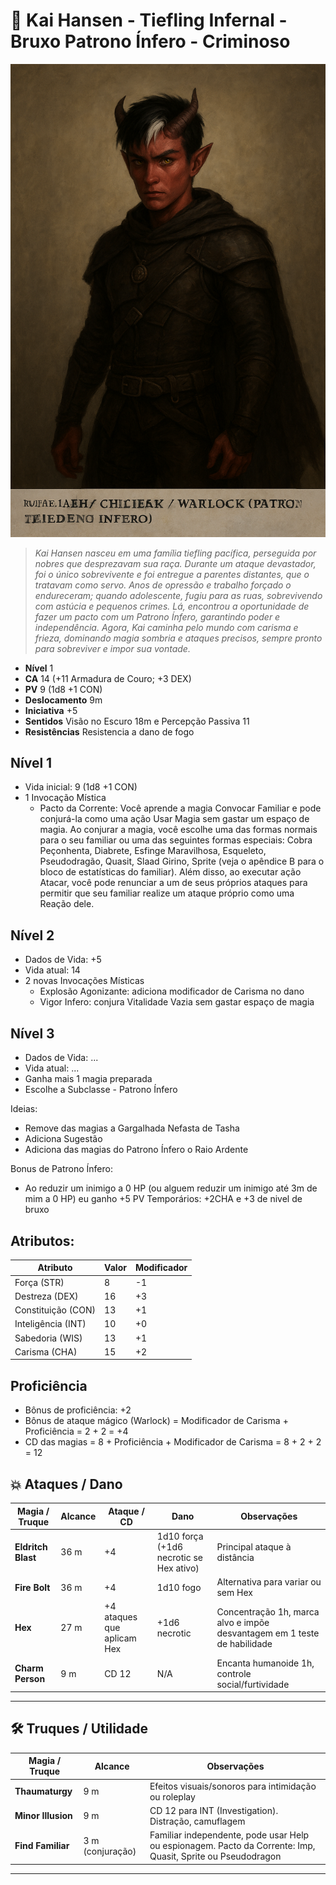 # 🔮 Kai Hansen - Tiefling Infernal - Bruxo Patrono Ínfero - Criminoso

![Kai Hansen](kai-hansen-v1.png)

> _Kai Hansen nasceu em uma família tiefling pacífica, perseguida por nobres que desprezavam sua raça. Durante um ataque devastador, foi o único sobrevivente e foi entregue a parentes distantes, que o tratavam como servo. Anos de opressão e trabalho forçado o endureceram; quando adolescente, fugiu para as ruas, sobrevivendo com astúcia e pequenos crimes. Lá, encontrou a oportunidade de fazer um pacto com um Patrono Ínfero, garantindo poder e independência. Agora, Kai caminha pelo mundo com carisma e frieza, dominando magia sombria e ataques precisos, sempre pronto para sobreviver e impor sua vontade._

- **Nível** 1
- **CA** 14 (+11 Armadura de Couro; +3 DEX)
- **PV** 9 (1d8 +1 CON)
- **Deslocamento** 9m
- **Iniciativa** +5
- **Sentidos** Visão no Escuro 18m e Percepção Passiva 11
- **Resistências** Resistencia a dano de fogo

## Nível 1

- Vida inicial: 9 (1d8 +1 CON)
- 1 Invocação Mística
  - Pacto da Corrente: Você aprende a magia Convocar Familiar e pode conjurá-la como uma ação Usar Magia sem gastar um espaço
de magia. Ao conjurar a magia, você escolhe uma das formas normais para o seu familiar ou uma das seguintes formas especiais: Cobra Peçonhenta, Diabrete, Esfinge Maravilhosa, Esqueleto, Pseudodragão, Quasit, Slaad Girino, Sprite (veja o apêndice B para o bloco de estatísticas do familiar). Além disso, ao executar ação Atacar, você pode renunciar a um de seus próprios ataques para permitir que seu familiar realize um ataque próprio como uma Reação dele.

## Nível 2 

- Dados de Vida: +5
- Vida atual: 14
- 2 novas Invocações Místicas
  - Explosão Agonizante: adiciona modificador de Carisma no dano
  - Vigor Infero: conjura Vitalidade Vazia sem gastar espaço de magia  

## Nível 3 

- Dados de Vida: ...
- Vida atual: ...
- Ganha mais 1 magia preparada
- Escolhe a Subclasse - Patrono Ínfero

Ideias:
- Remove das magias a Gargalhada Nefasta de Tasha
- Adiciona Sugestão
- Adiciona das magias do Patrono Ínfero o Raio Ardente

Bonus de Patrono Ínfero:
- Ao reduzir um inimigo a 0 HP (ou alguem reduzir um inimigo até 3m de mim a 0 HP) eu ganho +5 PV Temporários: +2CHA e +3 de nivel de bruxo


## Atributos:

| Atributo           | Valor | Modificador                 |
| ------------------ | ----- | --------------------------- |
| Força (STR)        | 8     | -1                          |
| Destreza (DEX)     | 16    | +3 |
| Constituição (CON) | 13    | +1 |
| Inteligência (INT) | 10    | +0                          |
| Sabedoria (WIS)    | 13    | +1                          |
| Carisma (CHA)      | 15    | +2                          |

## Proficiência

- Bônus de proficiência: +2
- Bônus de ataque mágico (Warlock) = Modificador de Carisma + Proficiência = 2 + 2 = +4
- CD das magias = 8 + Proficiência + Modificador de Carisma = 8 + 2 + 2 = 12

## 💥 Ataques / Dano

| Magia / Truque | Alcance | Ataque / CD | Dano | Observações |
|----------------|--------|------------|------|------------|
| **Eldritch Blast** | 36 m | +4 | 1d10 força (+1d6 necrotic se Hex ativo) | Principal ataque à distância |
| **Fire Bolt** | 36 m | +4 | 1d10 fogo | Alternativa para variar ou sem Hex |
| **Hex** | 27 m | +4 ataques que aplicam Hex | +1d6 necrotic | Concentração 1h, marca alvo e impõe desvantagem em 1 teste de habilidade |
| **Charm Person** | 9 m | CD 12 | N/A | Encanta humanoide 1h, controle social/furtividade |

---

## 🛠 Truques / Utilidade

| Magia / Truque | Alcance | Observações |
|----------------|--------|------------|
| **Thaumaturgy** | 9 m | Efeitos visuais/sonoros para intimidação ou roleplay |
| **Minor Illusion** | 9 m | CD 12 para INT (Investigation). Distração, camuflagem |
| **Find Familiar** | 3 m (conjuração) | Familiar independente, pode usar Help ou espionagem. Pacto da Corrente: Imp, Quasit, Sprite ou Pseudodragon |

---



